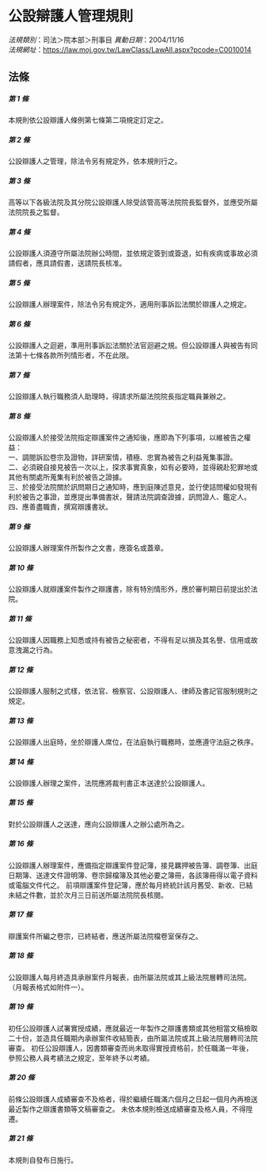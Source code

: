 # 公設辯護人管理規則

*法規類別*：司法＞院本部＞刑事目
*異動日期*：2004/11/16  
*法規網址*：https://law.moj.gov.tw/LawClass/LawAll.aspx?pcode=C0010014



## 法條
##### 第 1 條
本規則依公設辯護人條例第七條第二項規定訂定之。

##### 第 2 條
公設辯護人之管理，除法令另有規定外，依本規則行之。

##### 第 3 條
高等以下各級法院及其分院公設辯護人除受該管高等法院院長監督外，並應受所屬法院院長之監督。

##### 第 4 條
公設辯護人須遵守所屬法院辦公時間，並依規定簽到或簽退，如有疾病或事故必須請假者，應具請假書，送請院長核准。

##### 第 5 條
公設辯護人辦理案件，除法令另有規定外，適用刑事訴訟法關於辯護人之規定。

##### 第 6 條
公設辯護人之迴避，準用刑事訴訟法關於法官迴避之規。但公設辯護人與被告有同法第十七條各款所列情形者，不在此限。

##### 第 7 條
公設辯護人執行職務須人助理時，得請求所屬法院院長指定職員兼辦之。

##### 第 8 條
公設辯護人於接受法院指定辯護案件之通知後，應即為下列事項，以維被告之權益：                                                      
一、調閱訴訟卷宗及證物，詳研案情，積極、忠實為被告之利益蒐集事證。                                                         
二、必須親自接見被告一次以上，探求事實真象，如有必要時，並得親赴犯罪地或其他有關處所蒐集有利於被告之證據。                  
三、於接受法院關於訊問期日之通知時，應到庭陳述意見，並行使詰問權如發現有利於被告之事證，並應提出準備書狀，聲請法院調查證據，訊問證人、鑑定人。                                          
四、應善盡職責，撰寫辯護書狀。

##### 第 9 條
公設辯護人辦理案件所製作之文書，應簽名或蓋章。

##### 第 10 條
公設辯護人就辯護案件製作之辯護書，除有特別情形外，應於審判期日前提出於法院。

##### 第 11 條
公設辯護人因職務上知悉或持有被告之秘密者，不得有足以損及其名譽、信用或故意洩漏之行為。

##### 第 12 條
公設辯護人服制之式樣，依法官、檢察官、公設辯護人、律師及書記官服制規則之規定。

##### 第 13 條
公設辯護人出庭時，坐於辯護人席位，在法庭執行職務時，並應遵守法庭之秩序。

##### 第 14 條
公設辯護人辦理之案件，法院應將裁判書正本送達於公設辯護人。

##### 第 15 條
對於公設辯護人之送達，應向公設辯護人之辦公處所為之。

##### 第 16 條
公設辯護人辦理案件，應備指定辯護案件登記簿，接見羈押被告簿、調卷簿、出庭日期簿、送達文件證明簿、卷宗歸檔簿及其他必要之簿冊，各該簿冊得以電子資料或電腦文件代之。
前項辯護案件登記簿，應於每月終統計該月舊受、新收、已結未結之件數，並於次月三日前送所屬法院院長核閱。

##### 第 17 條
辯護案件所編之卷宗，已終結者，應送所屬法院檔卷室保存之。

##### 第 18 條
公設辯護人每月終造具承辦案件月報表，由所屬法院或其上級法院層轉司法院。（月報表格式如附件一）。

##### 第 19 條
初任公設辯護人試署實授成績，應就最近一年製作之辯護書類或其他相當文稿檢取二十份，並造具任職期內承辦案件收結簡表，由所屬法院或其上級法院層轉司法院審查。
初任公設辯護人，因書類審查而尚未取得實授資格前，於任職滿一年後，參照公務人員考績法之規定，至年終予以考績。

##### 第 20 條
前條公設辯護人成績審查不及格者，得於繼續任職滿六個月之日起一個月內再檢送最近製作之辯護書類等文稿審查之。
未依本規則檢送成績審查及格人員，不得陞遷。

##### 第 21 條
本規則自發布日施行。


